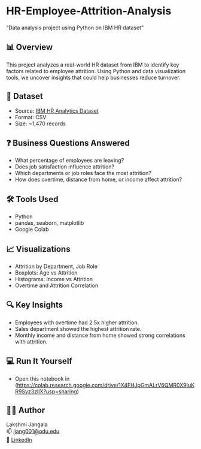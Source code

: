 # HR-Employee-Attrition-Analysis
“Data analysis project using Python on IBM HR dataset”

## 📊 Overview
This project analyzes a real-world HR dataset from IBM to identify key factors related to employee attrition. Using Python and data visualization tools, we uncover insights that could help businesses reduce turnover.

## 📁 Dataset
- Source: [IBM HR Analytics Dataset](https://www.kaggle.com/datasets/pavansubhasht/ibm-hr-analytics-attrition-dataset)
- Format: CSV
- Size: ~1,470 records

## ❓ Business Questions Answered
- What percentage of employees are leaving?
- Does job satisfaction influence attrition?
- Which departments or job roles face the most attrition?
- How does overtime, distance from home, or income affect attrition?

## 🛠 Tools Used
- Python
- pandas, seaborn, matplotlib
- Google Colab

## 📈 Visualizations
- Attrition by Department, Job Role
- Boxplots: Age vs Attrition
- Histograms: Income vs Attrition
- Overtime and Attrition Correlation

## 🔍 Key Insights
- Employees with overtime had 2.5x higher attrition.
- Sales department showed the highest attrition rate.
- Monthly income and distance from home showed strong correlations with attrition.

## 💻 Run It Yourself
- Open this notebook in (https://colab.research.google.com/drive/1X4FHJpGmALrV6QMR0X9IuKR9Syz3zlIX?usp=sharing)

## 🙋‍♀️ Author
Lakshmi Jangala  
📫 ljang001@odu.edu  
🔗 [LinkedIn](https://linkedin.com/in/lakshmijangala)
